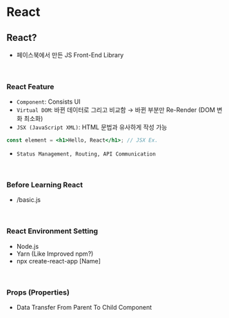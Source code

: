 # React

## React?
- 페이스북에서 만든 JS Front-End Library

<br />

### React Feature
- ```Component```: Consists UI
- ```Virtual DOM```: 바뀐 데이터로 그리고 비교함 → 바뀐 부분만 Re-Render (DOM 변화 최소화)
- ```JSX (JavaScript XML)```: HTML 문법과 유사하게 작성 가능
 ```jsx
 const element = <h1>Hello, React</h1>; // JSX Ex.
 ```
 - ```Status Management, Routing, API Communication```

<br />

### Before Learning React
- /basic.js

<br />

### React Environment Setting
- Node.js
- Yarn (Like Improved npm?)
- npx create-react-app [Name]

<br />

### Props (Properties)
- Data Transfer From Parent To Child Component